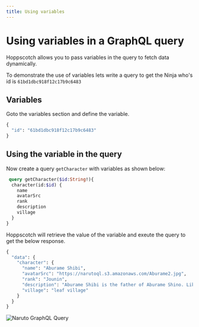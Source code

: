 ```yaml
---
title: Using variables
---
```


# Using variables in a GraphQL query

Hoppscotch allows you to pass variables in the query to fetch data dynamically.

To demonstrate the use of variables lets write a query to get the Ninja who's id is `61bd1dbc918f12c17b9c6483`

## Variables

Goto the variables section and define the variable.

```graphql
{
  "id": "61bd1dbc918f12c17b9c6483"
}
```

## Using the variable in the query

Now create a query `getCharacter` with variables as shown below:

```graphql
 query getCharacter($id:String!){
  character(id:$id) {
    name
    avatarSrc
    rank
    description
    village
  }
}
```

Hoppscotch will retrieve the value of the variable and exeute the query to get the below response.

```graphql
{
  "data": {
    "character": {
      "name": "Aburame Shibi",
      "avatarSrc": "https://narutoql.s3.amazonaws.com/Aburame2.jpg",
      "rank": "Jounin",
      "description": "Aburame Shibi is the father of Aburame Shino. Like his son, his body is also inhabited by the destruction bugs.",
      "village": "leaf village"
    }
  }
}
```
![Naruto GraphQL Query](/images/getting-started/graphql/naruto-variables.png)
